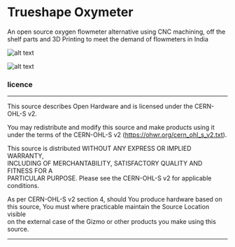 # Trueshape Oxymeter
An open source oxygen flowmeter alternative using CNC machining, off the shelf parts and 3D Printing to meet the demand of flowmeters in India

![alt text](https://github.com/FracktalWorks/trushape-oxymeter/raw/master/Images/Assembly.png "Trueshape Oxymeter")

![alt text](https://github.com/FracktalWorks/trushape-oxymeter/raw/master/Images/Photo_readme.jpg "Trueshape Oxymeter")

### licence
------------------------------------------------------------------------------                                                
                                                                              
This source describes Open Hardware and is licensed under the CERN-OHL-S v2. 
                                                                              
You may redistribute and modify this source and make products using it under 
the terms of the CERN-OHL-S v2 (https://ohwr.org/cern_ohl_s_v2.txt).         
                                                                             
This source is distributed WITHOUT ANY EXPRESS OR IMPLIED WARRANTY,          
INCLUDING OF MERCHANTABILITY, SATISFACTORY QUALITY AND FITNESS FOR A         
PARTICULAR PURPOSE. Please see the CERN-OHL-S v2 for applicable conditions. 

As per CERN-OHL-S v2 section 4, should You produce hardware based on this source, You must where practicable maintain the Source Location visible      
on the external case of the Gizmo or other products you make using this
source.

------------------------------------------------------------------------------
